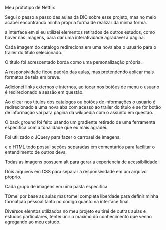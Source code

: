 Meu prótotipo de Netflix



Segui o passo a passo das aulas da DIO sobre esse projeto, mas no meio acabei encontrando minha própria forma de realizar da minha forma.

a interface em si eu utilizei elementos retirados de outros estudos, como hover nas imagens, para dar uma interatividade agradavel a página. 

Cada imagem do catalogo redireciona em uma nova aba o usuario para o trailer do titulo selecionado.

O titulo foi acrescentado borda como uma personalização própria.

A responsividade ficou padrão das aulas, mas pretendendo aplicar mais formatos de tela em breve.

Adicionei links externos e internos, ao tocar nos botões de menu o usuario é redirecionado a sessão em questão.

Ao clicar nos titulos dos catalogos ou botões de informações o usuario é redirecionado a uma nova aba com acesso ao trailer do titulo e se for botão de informação vai para página da wikipedia com o assunto em questão.

O back ground foi feito usando um gradiente retirado de uma ferramenta especifica com a tonalidade que eu mais agradei.

Foi utilizado o JQuery para fazer o carrosel de imagens.

e o HTML todo possui seções separadas em comentários para facilitar o entendimento de outros devs. 

Todas as imagens possuem alt para gerar a experiencia de acessibilidade.

Dois arquivos em CSS para separar a responsividade em um arquivo pŕoprio.

Cada grupo de imagens em uma pasta especifica.

TOmei por base as aulas mas tomei completa liberdade para definir minha formatção pessoal tanto no codigo quanto na interface final.

Diversos elemtos utilizados no meu projeto eu tirei de outras aulas e estudos particulares, tentei unir o maximo do conhecimento que venho agregando ao meu estudo.
